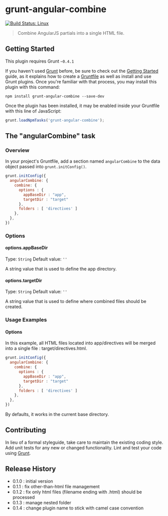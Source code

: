 # grunt-angular-combine

[![Build Status: Linux](https://travis-ci.org/astik/grunt-angular-combine.svg?branch=master)](https://travis-ci.org/astik/grunt-angular-combine)

> Combine AngularJS partials into a single HTML file.

## Getting Started
This plugin requires Grunt `~0.4.1`

If you haven't used [Grunt](http://gruntjs.com/) before, be sure to check out the [Getting Started](http://gruntjs.com/getting-started) guide, as it explains how to create a [Gruntfile](http://gruntjs.com/sample-gruntfile) as well as install and use Grunt plugins. Once you're familiar with that process, you may install this plugin with this command:

```shell
npm install grunt-angular-combine --save-dev
```

Once the plugin has been installed, it may be enabled inside your Gruntfile with this line of JavaScript:

```js
grunt.loadNpmTasks('grunt-angular-combine');
```

## The "angularCombine" task

### Overview
In your project's Gruntfile, add a section named `angularCombine` to the data object passed into `grunt.initConfig()`.

```js
grunt.initConfig({
  angularCombine: {
    combine: {
      options : {
        appBaseDir : "app",
        targetDir : "target"
      },
      folders : [ 'directives' ]
    },
  },
})
```

### Options

#### options.appBaseDir
Type: `String`
Default value: `''`

A string value that is used to define the app directory.

#### options.targetDir
Type: `String`
Default value: `''`

A string value that is used to define where combined files should be created.

### Usage Examples

#### Options
In this example, all HTML files located into app/directives will be merged into a single file : target/directives.html. 

```js
grunt.initConfig({
  angularCombine: {
    combine: {
      options : {
        appBaseDir : "app",
        targetDir : "target"
      },
      folders : [ 'directives' ]
    },
  },
})
```

By defaults, it works in the current base directory.

## Contributing
In lieu of a formal styleguide, take care to maintain the existing coding style. Add unit tests for any new or changed functionality. Lint and test your code using [Grunt](http://gruntjs.com/).

## Release History

- 0.1.0 : initial version
- 0.1.1 : fix other-than-html file management
- 0.1.2 : fix only html files (filename ending with .html) should be processed
- 0.1.3 : manage nested folder
- 0.1.4 : change plugin name to stick with camel case convention

